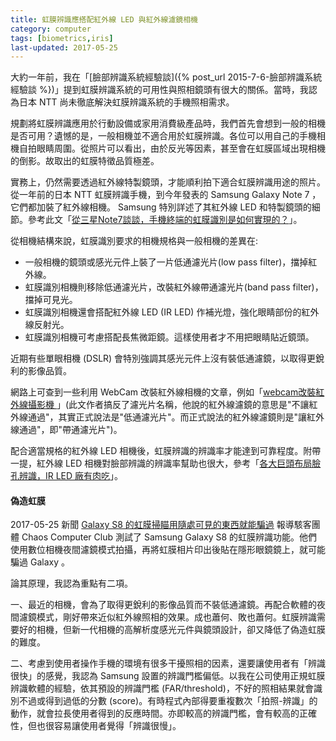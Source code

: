 ```yaml
---
title: 虹膜辨識應搭配紅外線 LED 與紅外線濾鏡相機
category: computer
tags: [biometrics,iris]
last-updated: 2017-05-25
---
```


大約一年前，我在「[臉部辨識系統經驗談]({% post_url 2015-7-6-臉部辨識系統經驗談 %})」提到虹膜辨識系統的可用性與照相鏡頭有很大的關係。當時，我認為日本 NTT 尚未徹底解決虹膜辨識系統的手機照相需求。

規劃將虹膜辨識應用於行動設備或家用消費級產品時，我們首先會想到一般的相機是否可用？遺憾的是，一般相機並不適合用於虹膜辨識。各位可以用自己的手機相機自拍眼睛周圍。從照片可以看出，由於反光等因素，甚至會在虹膜區域出現相機的倒影。故取出的虹膜特徵品質極差。

<!--more-->

實務上，仍然需要透過紅外線特製鏡頭，才能順利拍下適合虹膜辨識用途的照片。從一年前的日本 NTT 虹膜辨識手機，到今年發表的 Samsung Galaxy Note 7 ，它們都加裝了紅外線相機。 Samsung 特別詳述了其紅外線 LED 和特製鏡頭的細節。參考此文「[從三星Note7談談，手機終端的虹膜識別是如何實現的？](https://kknews.cc/tech/rpv9jr.html)」。

從相機結構來說，虹膜識別要求的相機規格與一般相機的差異在:

* 一般相機的鏡頭或感光元件上裝了一片低通濾光片(low pass filter)，擋掉紅外線。
* 虹膜識別相機則移除低通濾光片，改裝紅外線帶通濾光片(band pass filter)，擋掉可見光。
* 虹膜識別相機還會搭配紅外線 LED (IR LED) 作補光燈，強化眼睛部份的紅外線反射光。
* 虹膜識別相機可考慮搭配長焦微距鏡。這樣使用者才不用把眼睛貼近鏡頭。

<div class="note">
近期有些單眼相機 (DSLR) 會特別強調其感光元件上沒有裝低通濾鏡，以取得更銳利的影像品質。
</div>

網路上可查到一些利用 WebCam 改裝紅外線相機的文章，例如「[webcam改裝紅外線攝影機 ](http://a-chien.blogspot.tw/2012/08/webcam_4905.html)」(<span class="note">此文作者搞反了濾光片名稱，他說的紅外線濾鏡的意思是"不讓紅外線通過"，其實正式說法是"低通濾光片"。而正式說法的紅外線濾鏡則是"讓紅外線通過"，即"帶通濾光片"</span>)。

配合適當規格的紅外線 LED 相機後，虹膜辨識的辨識率才能達到可靠程度。附帶一提，紅外線 LED 相機對臉部辨識的辨識率幫助也很大，參考「[各大巨頭布局臉孔辨識，IR LED 廠有肉吃](http://technews.tw/2016/09/09/face-recognition-ir-led/)」。

#### 偽造虹膜

2017-05-25 新聞
[Galaxy S8 的虹膜掃瞄用隨處可見的東西就能騙過](http://chinese.engadget.com/2017/05/24/galaxy-s8-iris-scanner-hacked/) 報導駭客團體 Chaos Computer Club 測試了 Samsung Galaxy S8 的虹膜辨識功能。他們使用數位相機夜間濾鏡模式拍攝，再將虹膜相片印出後貼在隱形眼鏡鏡上，就可能騙過 Galaxy 。

論其原理，我認為重點有二項。

一、最近的相機，會為了取得更銳利的影像品質而不裝低通濾鏡。再配合軟體的夜間濾鏡模式，剛好帶來近似紅外線照相的效果。成也蕭何、敗也蕭何。虹膜辨識需要好的相機，但新一代相機的高解析度感光元件與鏡頭設計，卻又降低了偽造虹膜的難度。

二、考慮到使用者操作手機的環境有很多干擾照相的因素，還要讓使用者有「辨識很快」的感覺，我認為 Samsung 設置的辨識門檻偏低。以我在公司使用正規虹膜辨識軟體的經驗，依其預設的辨識門檻 (FAR/threshold)，不好的照相結果就會識別不過或得到過低的分數 (score)。有時程式內部得要重複數次「拍照-辨識」的動作，就會拉長使用者得到的反應時間。亦即較高的辨識門檻，會有較高的正確性，但也很容易讓使用者覺得「辨識很慢」。
